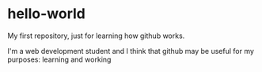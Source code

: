 # hello-world
My first repository, just for learning how github works.

I'm a web development student and I think that github may be useful for my purposes: learning and working
